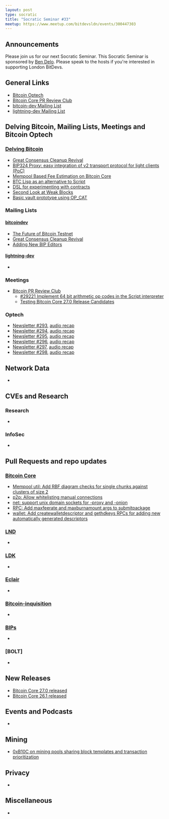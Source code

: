 ```yaml
---
layout: post
type: socratic
title: "Socratic Seminar #33"
meetup: https://www.meetup.com/bitdevsldn/events/300447303
---
```


## Announcements

Please join us for our next Socratic Seminar. This Socratic Seminar is sponsored by [Ben Delo](https://twitter.com/bendelo).
Please speak to the hosts if you're interested in supporting London BitDevs.

## General Links

* [Bitcoin Optech](https://bitcoinops.org)
* [Bitcoin Core PR Review Club](https://bitcoincore.reviews)
* [bitcoin-dev Mailing List](https://lists.linuxfoundation.org/pipermail/bitcoin-dev)
* [lightning-dev Mailing List](https://lists.linuxfoundation.org/pipermail/lightning-dev)

## Delving Bitcoin, Mailing Lists, Meetings and Bitcoin Optech
### [Delving Bitcoin](https://delvingbitcoin.org/)
- [Great Consensus Cleanup Revival](https://delvingbitcoin.org/t/great-consensus-cleanup-revival/710)
- [BIP324 Proxy: easy integration of v2 transport protocol for light clients (PoC)](https://delvingbitcoin.org/t/bip324-proxy-easy-integration-of-v2-transport-protocol-for-light-clients-poc/678)
- [Mempool Based Fee Estimation on Bitcoin Core](https://delvingbitcoin.org/t/mempool-based-fee-estimation-on-bitcoin-core/703)
- [BTC Lisp as an alternative to Script](https://delvingbitcoin.org/t/btc-lisp-as-an-alternative-to-script/682)
- [DSL for experimenting with contracts](https://delvingbitcoin.org/t/dsl-for-experimenting-with-contracts/748)
- [Second Look at Weak Blocks](https://delvingbitcoin.org/t/second-look-at-weak-blocks/805)
- [Basic vault prototype using OP\_CAT](https://delvingbitcoin.org/t/basic-vault-prototype-using-op-cat/576)

### Mailing Lists
#### [bitcoindev](https://groups.google.com/g/bitcoindev)
- [The Future of Bitcoin Testnet](https://groups.google.com/g/bitcoindev/c/9bL00vRj7OU/m/9yCPo3uUBwAJ)
- [Great Consensus Cleanup Revival](https://groups.google.com/g/bitcoindev/c/CAfm7D5ppjo/m/bYJ3BiOuAAAJ)
- [Adding New BIP Editors](https://groups.google.com/g/bitcoindev/c/cuMZ77KEQAA/m/cA2P2UalAgAJ)

#### [lightning-dev](https://lists.linuxfoundation.org/pipermail/lightning-dev)
-

### Meetings
- [Bitcoin PR Review Club](https://bitcoincore.reviews)
  - [#29221 Implement 64 bit arithmetic op codes in the Script interpreter](https://bitcoincore.reviews/29221)
  - [Testing Bitcoin Core 27.0 Release Candidates](https://bitcoincore.reviews/v27-rc-testing)

### Optech
- [Newsletter #293](https://bitcoinops.org/en/newsletters/2024/03/13/), [audio recap](https://bitcoinops.org/en/podcast/2024/03/14/)
- [Newsletter #294](https://bitcoinops.org/en/newsletters/2024/03/20/), [audio recap](https://bitcoinops.org/en/podcast/2024/03/21/)
- [Newsletter #295](https://bitcoinops.org/en/newsletters/2024/03/27/), [audio recap](https://bitcoinops.org/en/podcast/2024/03/28/)
- [Newsletter #296](https://bitcoinops.org/en/newsletters/2024/04/03/), [audio recap](https://bitcoinops.org/en/podcast/2024/04/04/)
- [Newsletter #297](https://bitcoinops.org/en/newsletters/2024/04/10/), [audio recap](https://bitcoinops.org/en/podcast/2024/04/11/)
- [Newsletter #298](https://bitcoinops.org/en/newsletters/2024/04/17/), [audio recap](https://bitcoinops.org/en/podcast/2024/04/18/)

## Network Data
-

## CVEs and Research
### Research
-

### InfoSec
-

## Pull Requests and repo updates
### [Bitcoin Core](https://github.com/bitcoin/bitcoin)
<!--- Link to query merged PRs since YYYY-MM-DD sorted by descending activity: https://github.com/bitcoin/bitcoin/pulls?page=1&q=is%3Apr+is%3Aclosed+merged%3A%3EYYYY-MM-DD+sort%3Acomments-desc -->
- [Mempool util: Add RBF diagram checks for single chunks against clusters of size 2](https://github.com/bitcoin/bitcoin/pull/29242)
- [p2p: Allow whitelisting manual connections](https://github.com/bitcoin/bitcoin/pull/27114)
- [net: support unix domain sockets for -proxy and -onion](https://github.com/bitcoin/bitcoin/pull/27375)
- [RPC: Add maxfeerate and maxburnamount args to submitpackage](https://github.com/bitcoin/bitcoin/pull/28950)
- [wallet: Add createwalletdescriptor and gethdkeys RPCs for adding new automatically generated descriptors](https://github.com/bitcoin/bitcoin/pull/29130)


### [LND](https://github.com/lightningnetwork/lnd)
-

### [LDK](https://github.com/lightningdevkit/rust-lightning)
-

### [Eclair](https://github.com/ACINQ/eclair)
-

### [Bitcoin-inquisition](https://github.com/bitcoin-inquisition/bitcoin)
-

### [BIPs](https://github.com/bitcoin/bips)
-

### [BOLT]
-

## New Releases
- [Bitcoin Core 27.0 released](https://groups.google.com/g/bitcoindev/c/bU46ykb2uig/m/JiPyoV70AQAJ)
- [Bitcoin Core 26.1 released](https://groups.google.com/g/bitcoindev/c/3UESYfaGPlM/m/rmTzmSukAAAJ)

## Events and Podcasts
-

## Mining
- [0xB10C on mining pools sharing block templates and transaction prioritization](https://x.com/0xB10C/status/1780611768081121700)

## Privacy
-

## Miscellaneous
-
